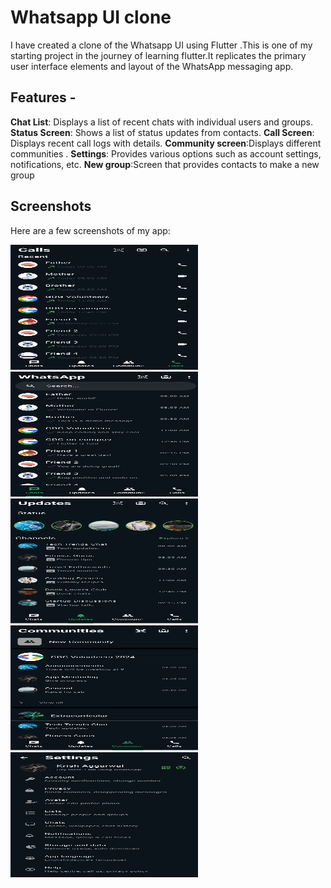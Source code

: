 # Whatsapp UI clone

I have created a clone of the Whatsapp UI using Flutter .This is one of my starting project in the journey of learning flutter.It replicates the primary user interface elements and layout of the WhatsApp messaging app.

## Features - 
**Chat List**: Displays a list of recent chats with individual users and groups. 
**Status Screen**: Shows a list of status updates from contacts. 
**Call Screen**: Displays recent call logs with details. 
**Community screen**:Displays different communities .
**Settings**: Provides various options such as account settings, notifications, etc.
**New group**:Screen that provides contacts to make a new group
## Screenshots
Here are a few screenshots of my app:

<img src="assets/callpagewhatsapp.jpg" alt="Calls Page" width="300" height="200" />
<img src="assets/chatpagewhatsapp.jpg" alt="Chat Page" width="300" height="200" />
<img src="assets/statuspagewhatsapp.jpg" alt="Status Page" width="300" height="200" />
<img src="assets/communitypagewhatsapp.jpg" alt="Community Page" width="300" height="200" />
<img src="assets/settingpagewhatsapp.jpg" alt="Setting Page" width="300" height="200" />

